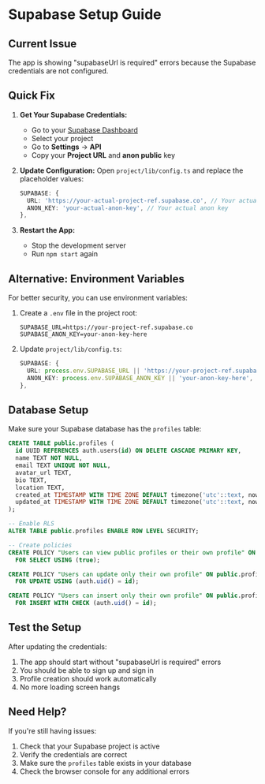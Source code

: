 # Supabase Setup Guide

## Current Issue
The app is showing "supabaseUrl is required" errors because the Supabase credentials are not configured.

## Quick Fix

1. **Get Your Supabase Credentials:**
   - Go to your [Supabase Dashboard](https://supabase.com/dashboard)
   - Select your project
   - Go to **Settings** → **API**
   - Copy your **Project URL** and **anon public** key

2. **Update Configuration:**
   Open `project/lib/config.ts` and replace the placeholder values:

   ```typescript
   SUPABASE: {
     URL: 'https://your-actual-project-ref.supabase.co', // Your actual URL
     ANON_KEY: 'your-actual-anon-key', // Your actual anon key
   },
   ```

3. **Restart the App:**
   - Stop the development server
   - Run `npm start` again

## Alternative: Environment Variables

For better security, you can use environment variables:

1. Create a `.env` file in the project root:
   ```
   SUPABASE_URL=https://your-project-ref.supabase.co
   SUPABASE_ANON_KEY=your-anon-key-here
   ```

2. Update `project/lib/config.ts`:
   ```typescript
   SUPABASE: {
     URL: process.env.SUPABASE_URL || 'https://your-project-ref.supabase.co',
     ANON_KEY: process.env.SUPABASE_ANON_KEY || 'your-anon-key-here',
   },
   ```

## Database Setup

Make sure your Supabase database has the `profiles` table:

```sql
CREATE TABLE public.profiles (
  id UUID REFERENCES auth.users(id) ON DELETE CASCADE PRIMARY KEY,
  name TEXT NOT NULL,
  email TEXT UNIQUE NOT NULL,
  avatar_url TEXT,
  bio TEXT,
  location TEXT,
  created_at TIMESTAMP WITH TIME ZONE DEFAULT timezone('utc'::text, now()) NOT NULL,
  updated_at TIMESTAMP WITH TIME ZONE DEFAULT timezone('utc'::text, now()) NOT NULL
);

-- Enable RLS
ALTER TABLE public.profiles ENABLE ROW LEVEL SECURITY;

-- Create policies
CREATE POLICY "Users can view public profiles or their own profile" ON public.profiles
  FOR SELECT USING (true);

CREATE POLICY "Users can update only their own profile" ON public.profiles
  FOR UPDATE USING (auth.uid() = id);

CREATE POLICY "Users can insert only their own profile" ON public.profiles
  FOR INSERT WITH CHECK (auth.uid() = id);
```

## Test the Setup

After updating the credentials:

1. The app should start without "supabaseUrl is required" errors
2. You should be able to sign up and sign in
3. Profile creation should work automatically
4. No more loading screen hangs

## Need Help?

If you're still having issues:
1. Check that your Supabase project is active
2. Verify the credentials are correct
3. Make sure the `profiles` table exists in your database
4. Check the browser console for any additional errors 